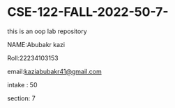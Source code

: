 # CSE-122-FALL-2022-50-7-
this is an oop lab repository

NAME:Abubakr kazi

Roll:22234103153

email:kaziabubakr41@gmail.com

intake : 50

section: 7
